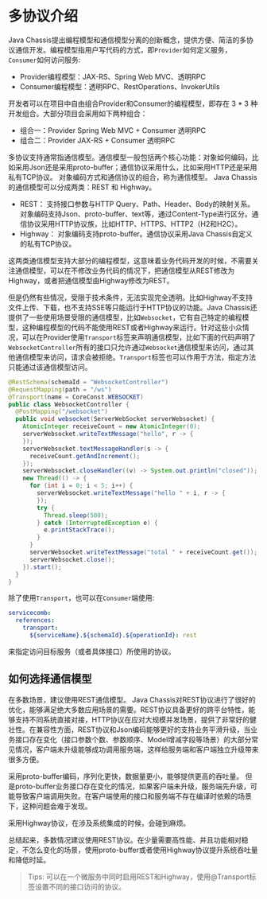 # 多协议介绍

Java Chassis提出编程模型和通信模型分离的创新概念，提供方便、简洁的多协议通信开发。编程模型指用户写代码的方式，即`Provider`如何定义服务，`Consumer`如何访问服务: 

* Provider编程模型：JAX-RS、Spring Web MVC、透明RPC
* Consumer编程模型：透明RPC、RestOperations、InvokerUtils

开发者可以在项目中自由组合Provider和Consumer的编程模型，即存在 3 * 3 种开发组合。大部分项目会采用如下两种组合：

* 组合一：Provider Spring Web MVC + Consumer 透明RPC
* 组合二：Provider JAX-RS + Consumer 透明RPC

多协议支持通常指通信模型。通信模型一般包括两个核心功能：对象如何编码，比如采用Json还是采用proto-buffer；通信协议采用什么，比如采用HTTP还是采用私有TCP协议。 对象编码方式和通信协议的组合，称为通信模型。 Java Chassis的通信模型可以分成两类：REST 和 Highway。 

* REST： 支持接口参数与HTTP Query、Path、Header、Body的映射关系。对象编码支持Json、proto-buffer、text等，通过Content-Type进行区分。通信协议采用HTTP协议族，比如HTTP、HTTPS、HTTP2（H2和H2C）。 
* Highway： 对象编码支持proto-buffer。通信协议采用Java Chassis自定义的私有TCP协议。 

这两类通信模型支持大部分的编程模型，这意味着业务代码开发的时候，不需要关注通信模型，可以在不修改业务代码的情况下，把通信模型从REST修改为Highway，或者把通信模型由Highway修改为REST。 

但是仍然有些情况，受限于技术条件，无法实现完全透明。比如Highway不支持文件上传、下载，也不支持SSE等只能运行于HTTP协议的功能。Java Chassis还提供了一些使用场景受限的通信模型，比如`Websocket`，它有自己特定的编程模型，这种编程模型的代码不能使用REST或者Highway来运行。针对这些小众情况，可以在Provider使用`Transport`标签来声明通信模型，比如下面的代码声明了`WebsocketController`所有的接口只允许通过`Websocket`通信模型来访问，通过其他通信模型来访问，请求会被拒绝。`Transport`标签也可以作用于方法，指定方法只能通过该通信模型访问。

```java
@RestSchema(schemaId = "WebsocketController")
@RequestMapping(path = "/ws")
@Transport(name = CoreConst.WEBSOCKET)
public class WebsocketController {
  @PostMapping("/websocket")
  public void websocket(ServerWebSocket serverWebsocket) {
    AtomicInteger receiveCount = new AtomicInteger(0);
    serverWebsocket.writeTextMessage("hello", r -> {
    });
    serverWebsocket.textMessageHandler(s -> {
      receiveCount.getAndIncrement();
    });
    serverWebsocket.closeHandler((v) -> System.out.println("closed"));
    new Thread(() -> {
      for (int i = 0; i < 5; i++) {
        serverWebsocket.writeTextMessage("hello " + i, r -> {
        });
        try {
          Thread.sleep(500);
        } catch (InterruptedException e) {
          e.printStackTrace();
        }
      }
      serverWebsocket.writeTextMessage("total " + receiveCount.get());
      serverWebsocket.close();
    }).start();
  }
}
```

除了使用`Transport`，也可以在`Consumer`端使用:

```yaml
servicecomb:
  references:
    transport:
      ${serviceName}.${schemaId}.${operationId}: rest
```

来指定访问目标服务（或者具体接口）所使用的协议。 

## 如何选择通信模型

在多数场景，建议使用REST通信模型。 Java Chassis对REST协议进行了很好的优化，能够满足绝大多数应用场景的需要。REST协议具备更好的跨平台特性，能够支持不同系统直接对接，HTTP协议在应对大规模并发场景，提供了非常好的健壮性。在兼容性方面，REST协议和Json编码能够更好的支持业务平滑升级，当业务接口存在变化（接口参数个数、参数顺序、Model增减字段等场景）的大部分常见情况，客户端未升级能够成功调用服务端，这样给服务端和客户端独立升级带来很多方便。

采用proto-buffer编码，序列化更快，数据量更小，能够提供更高的吞吐量。 但是proto-buffer业务接口存在变化的情况，如果客户端未升级，服务端先升级，可能导致客户端调用失败。在客户端使用的接口和服务端不存在编译时依赖的场景下，这种问题会难于发现。

采用Highway协议，在涉及系统集成的时候，会碰到麻烦。

总结起来，多数情况建议使用REST协议。在少量需要高性能、并且功能相对稳定，不怎么变化的场景，使用proto-buffer或者使用Highway协议提升系统吞吐量和降低时延。 

> Tips: 可以在一个微服务中同时启用REST和Highway，使用@Transport标签设置不同的接口访问的协议。
